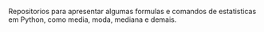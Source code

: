 Repositorios para apresentar algumas formulas e comandos de estatisticas em Python, como media, moda, mediana e demais. 
